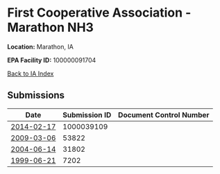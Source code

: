 # First Cooperative Association - Marathon NH3

**Location:** Marathon, IA

**EPA Facility ID:** 100000091704

[Back to IA Index](../../index.md)

## Submissions

| Date | Submission ID | Document Control Number |
|------|--------------|-------------------------|
| [2014-02-17](submissions/1000039109.md) | 1000039109 |  |
| [2009-03-06](submissions/53822.md) | 53822 |  |
| [2004-06-14](submissions/31802.md) | 31802 |  |
| [1999-06-21](submissions/7202.md) | 7202 |  |
